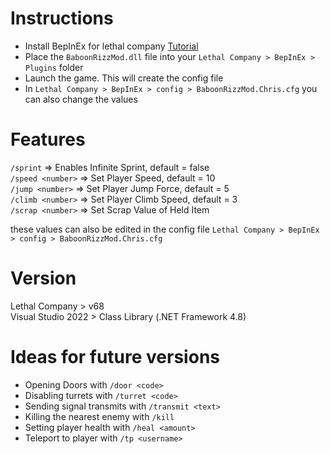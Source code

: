 # Instructions

- Install BepInEx for lethal company [Tutorial](https://www.youtube.com/watch?v=_amdmNMWgTI)
- Place the `BaboonRizzMod.dll` file into your `Lethal Company > BepInEx > Plugins` folder
- Launch the game. This will create the config file
- In `Lethal Company > BepInEx > config > BaboonRizzMod.Chris.cfg` you can also change the values

# Features

`/sprint`   => Enables Infinite Sprint, default = false  
`/speed <number>`   => Set Player Speed, default = 10  
`/jump <number>`   => Set Player Jump Force, default = 5  
`/climb <number>`   => Set Player Climb Speed, default = 3  
`/scrap <number>`   => Set Scrap Value of Held Item

these values can also be edited in the config file `Lethal Company > BepInEx > config > BaboonRizzMod.Chris.cfg`  

# Version

Lethal Company > v68  
Visual Studio 2022 > Class Library (.NET Framework 4.8)  

# Ideas for future versions

- Opening Doors with `/door <code>`  
- Disabling turrets with `/turret <code>`  
- Sending signal transmits with `/transmit <text>`  
- Killing the nearest enemy with `/kill`  
- Setting player health with `/heal <amount>`  
- Teleport to player with `/tp <username>`